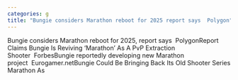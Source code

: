 ```yaml
---
categories: g
title: "Bungie considers Marathon reboot for 2025 report says  Polygon"
---
```

Bungie considers Marathon reboot for 2025, report says&nbsp;&nbsp;PolygonReport Claims Bungie Is Reviving ‘Marathon’ As A PvP Extraction Shooter&nbsp;&nbsp;ForbesBungie reportedly developing new Marathon project&nbsp;&nbsp;Eurogamer.netBungie Could Be Bringing Back Its Old Shooter Series Marathon As